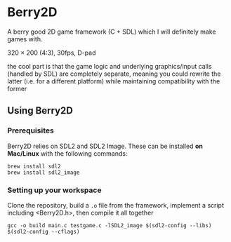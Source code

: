 # Berry2D

A berry good 2D game framework (C + SDL) which I will definitely make games with.

320 × 200 (4:3), 30fps, D-pad

the cool part is that the game logic and underlying graphics/input calls (handled by SDL) are completely separate, meaning you could rewrite the latter (i.e. for a different platform) while maintaining compatibility with the former

## Using Berry2D

### Prerequisites

Berry2D relies on SDL2 and SDL2 Image. These can be installed __on Mac/Linux__ with the following commands:

```
brew install sdl2
brew install sdl2_image
```

### Setting up your workspace

Clone the repository, build a `.o` file from the framework, implement a script including \<Berry2D.h\>, then compile it all together

```
gcc -o build main.c testgame.c -lSDL2_image $(sdl2-config --libs) $(sdl2-config --cflags)
```